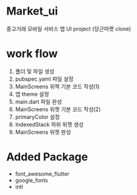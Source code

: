 # Market_ui
중고거래 모바일 서비스 앱 UI project (당근마켓 clone)

# work flow
1. 폴더 및 파일 생성
2. pubspec.yaml 파일 설정
3. MainScreens 위젝 기본 코드 작성(1)
4. 앱 theme 설정
5. main.dart 파일 완성
6. MainScreens 위젯 기본 코드 작성(2)
7. primaryColor 설정
8. IndexedStack 하위 위젯 생성
9. MainScreens 위젯 완성


# Added Package
* font_awesome_flutter
* google_fonts
* intl